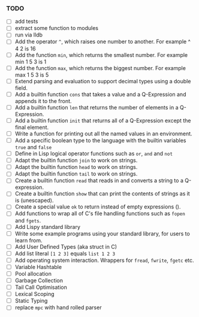 ### TODO
- [ ] add tests
- [ ] extract some function to modules
- [ ] run via lldb
- [ ] Add the operator `^`, which raises one number to another. For example ^ 4 2 is 16
- [ ] Add the function `min`, which returns the smallest number. For example min 1 5 3 is 1
- [ ] Add the function `max`, which returns the biggest number. For example max 1 5 3 is 5
- [ ] Extend parsing and evaluation to support decimal types using a double field.
- [ ] Add a builtin function `cons` that takes a value and a Q-Expression and appends it to the front.
- [ ] Add a builtin function `len` that returns the number of elements in a Q-Expression.
- [ ] Add a builtin function `init` that returns all of a Q-Expression except the final element.
- [ ] Write a function for printing out all the named values in an environment.
- [ ] Add a specific boolean type to the language with the builtin variables `true` and `false`
- [ ] Define in Lisp logical operator functions such as `or`, `and` and `not`
- [ ] Adapt the builtin function `join` to work on strings.
- [ ] Adapt the builtin function `head` to work on strings.
- [ ] Adapt the builtin function `tail` to work on strings.
- [ ] Create a builtin function `read` that reads in and converts a string to a Q-expression.
- [ ] Create a builtin function `show` that can print the contents of strings as it is (unescaped).
- [ ] Create a special value `ok` to return instead of empty expressions ().
- [ ] Add functions to wrap all of C's file handling functions such as `fopen` and `fgets`.
- [ ] Add Lispy standard library
- [ ] Write some example programs using your standard library, for users to learn from.
- [ ] Add User Defined Types (aka struct in C)
- [ ] Add list literal `[1 2 3]` equals `list 1 2 3`
- [ ] Add operating system interaction. Wrappers for `fread`, `fwrite`, `fgetc` etc.
- [ ] Variable Hashtable
- [ ] Pool allocation
- [ ] Garbage Collection
- [ ] Tail Call Optimisation
- [ ] Lexical Scoping
- [ ] Static Typing
- [ ] replace `mpc` with hand rolled parser
